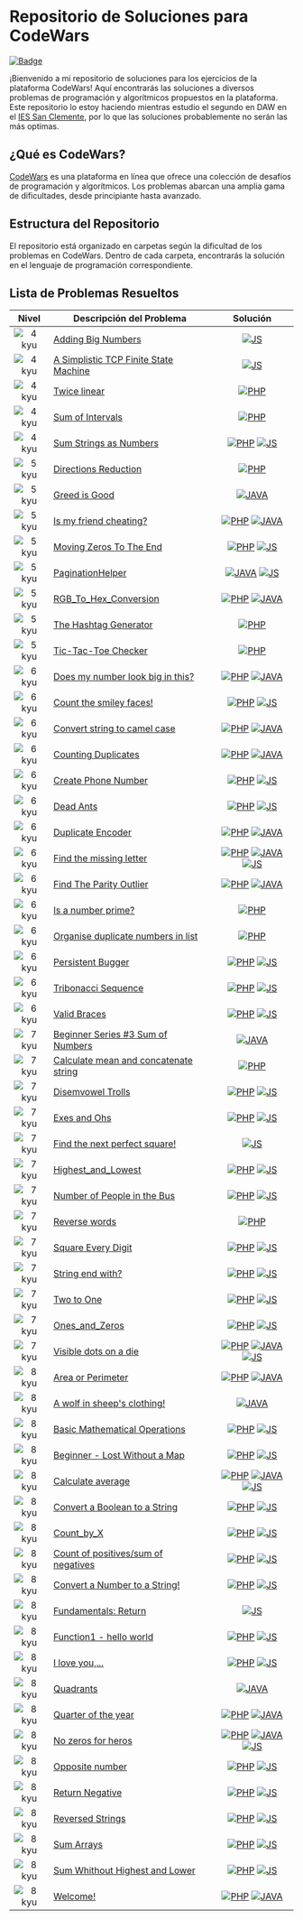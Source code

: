 # Repositorio de Soluciones para CodeWars

[![Badge](https://www.codewars.com/users/PabloTaber/badges/large)](https://www.codewars.com/users/PabloTaber)

¡Bienvenido a mi repositorio de soluciones para los ejercicios de la plataforma CodeWars! Aquí encontrarás las soluciones a diversos problemas de programación y algorítmicos propuestos en la plataforma. Este repositorio lo estoy haciendo mientras estudio el segundo en DAW en el [IES San Clemente](https://www.iessanclemente.net/), por lo que las soluciones probablemente no serán las más optimas.

## ¿Qué es CodeWars?

[CodeWars](https://www.codewars.com/) es una plataforma en línea que ofrece una colección de desafíos de programación y algorítmicos. Los problemas abarcan una amplia gama de dificultades, desde principiante hasta avanzado.

## Estructura del Repositorio

El repositorio está organizado en carpetas según la dificultad de los problemas en CodeWars. Dentro de cada carpeta, encontrarás la solución en el lenguaje de programación correspondiente.

## Lista de Problemas Resueltos

| Nivel    | Descripción del Problema                        | Solución                                    |
|:------:|-------------------------------------------------|:-------------------------------------------:|
| ![4 kyu](.images/4kyu-icon.png)  | [Adding Big Numbers](https://www.codewars.com/kata/525f4206b73515bffb000b21) | [![JS](./.images/js-icon.png)](./4_kyu/Adding_Big_Numbers.js) |
| ![4 kyu](.images/4kyu-icon.png)  | [A Simplistic TCP Finite State Machine](https://www.codewars.com/kata/54acc128329e634e9a000362) | [![JS](./.images/js-icon.png)](./4_kyu/A_Simplistic_TCP_Finite_State_Machine.js) |
| ![4 kyu](.images/4kyu-icon.png)  | [Twice linear](https://www.codewars.com/kata/5672682212c8ecf83e000050) | [![PHP](./.images/php-icon.png)](./4_kyu/Twice_linear.php) |
| ![4 kyu](.images/4kyu-icon.png)  | [Sum of Intervals](https://www.codewars.com/kata/52b7ed099cdc285c300001cd) | [![PHP](./.images/php-icon.png)](./4_kyu/Sum_of_Intervals.php) |
| ![4 kyu](.images/4kyu-icon.png)  | [Sum Strings as Numbers](https://www.codewars.com/kata/5324945e2ece5e1f32000370) | [![PHP](./.images/php-icon.png)](./4_kyu/Sum_String_as_Numbers.php) [![JS](./.images/js-icon.png)](./4_kyu/Sum_String_as_Numbers.js) |
| ![5 kyu](.images/5kyu-icon.png) | [Directions Reduction](https://www.codewars.com/kata/550f22f4d758534c1100025a) | [![PHP](./.images/php-icon.png)](./5_kyu/Directions_Reduction.php) |
| ![5 kyu](.images/5kyu-icon.png) | [Greed is Good](https://www.codewars.com/kata/5270d0d18625160ada0000e4) | [![JAVA](./.images/java-icon.png)](./5_kyu/Greed_is_Good.java) |
| ![5 kyu](.images/5kyu-icon.png) | [Is my friend cheating?](https://www.codewars.com/kata/5547cc7dcad755e480000004) | [![PHP](./.images/php-icon.png)](./5_kyu/Is_my_friend_cheating.php) [![JAVA](./.images/java-icon.png)](./5_kyu/Is_my_friend_cheating.java) |
| ![5 kyu](.images/5kyu-icon.png) | [Moving Zeros To The End](https://www.codewars.com/kata/52597aa56021e91c93000cb0) | [![PHP](./.images/php-icon.png)](./5_kyu/Moving_Zeros_To_The_End.php) [![JS](./.images/js-icon.png)](./5_kyu/Moving_Zeros_To_The_End.js) |
| ![5 kyu](.images/5kyu-icon.png) | [PaginationHelper](https://www.codewars.com/kata/515bb423de843ea99400000a) | [![JAVA](./.images/java-icon.png)](./5_kyu/PaginationHelper.java) [![JS](./.images/js-icon.png)](./5_kyu/PaginationHelper.js) |
| ![5 kyu](.images/5kyu-icon.png) | [RGB_To_Hex_Conversion](https://www.codewars.com/kata/513e08acc600c94f01000001) | [![PHP](./.images/php-icon.png)](./5_kyu/RGB_To_HEX_Conversion.php) [![JAVA](./.images/java-icon.png)](./5_kyu/RGB_To_HEX_Conversion.java) |
| ![5 kyu](.images/5kyu-icon.png) | [The Hashtag Generator](https://www.codewars.com/kata/52449b062fb80683ec000024) | [![PHP](./.images/php-icon.png)](./5_kyu/The_Hashtag_Generator.php) |
| ![5 kyu](.images/5kyu-icon.png) | [Tic-Tac-Toe Checker](https://www.codewars.com/kata/525caa5c1bf619d28c000335) | [![PHP](./.images/php-icon.png)](./5_kyu/Tic-Tac-Toe_Checker.php) |
| ![6 kyu](.images/6kyu-icon.png) | [Does my number look big in this?](https://www.codewars.com/kata/5287e858c6b5a9678200083c) | [![PHP](./.images/php-icon.png)](./6_kyu/Does_my_number_look_big_in_this.php) [![JAVA](./.images/java-icon.png)](./6_kyu/Does_my_number_look_big_in_this.java) |
| ![6 kyu](.images/6kyu-icon.png)  | [Count the smiley faces!](https://www.codewars.com/kata/583203e6eb35d7980400002a) | [![PHP](./.images/php-icon.png)](./6_kyu/Count_the_smiley_faces.php) [![JS](./.images/js-icon.png)](./6_kyu/Count_the_smiley_faces.js) |
| ![6 kyu](.images/6kyu-icon.png) | [Convert string to camel case](https://www.codewars.com/kata/517abf86da9663f1d2000003) | [![PHP](./.images/php-icon.png)](./6_kyu/Convert_string_to_camel_case.php) [![JAVA](./.images/java-icon.png)](./6_kyu/Convert_string_to_camel_case.java) |
| ![6 kyu](.images/6kyu-icon.png) | [Counting Duplicates](https://www.codewars.com/kata/54bf1c2cd5b56cc47f0007a1) | [![PHP](./.images/php-icon.png)](./6_kyu/Counting_Duplicates.php) [![JAVA](./.images/java-icon.png)](./6_kyu/Counting_Duplicates.java) |
| ![6 kyu](.images/6kyu-icon.png)  | [Create Phone Number](https://www.codewars.com/kata/525f50e3b73515a6db000b83) | [![PHP](./.images/php-icon.png)](./6_kyu/Create_Phone_Number.php) [![JS](./.images/js-icon.png)](./6_kyu/Create_Phone_Number.js) |
| ![6 kyu](.images/6kyu-icon.png)  | [Dead Ants](https://www.codewars.com/kata/57d5e850bfcdc545870000b7) | [![PHP](./.images/php-icon.png)](./6_kyu/Dead_Ants.php) [![JS](./.images/js-icon.png)](./6_kyu/Dead_Ants.js) |
| ![6 kyu](.images/6kyu-icon.png) | [Duplicate Encoder](https://www.codewars.com/kata/54b42f9314d9229fd6000d9c) | [![PHP](./.images/php-icon.png)](./6_kyu/Duplicate_Encoder.php) [![JAVA](./.images/java-icon.png)](./6_kyu/Duplicate_Encoder.java) |
| ![6 kyu](.images/6kyu-icon.png) | [Find the missing letter](https://www.codewars.com/kata/5839edaa6754d6fec10000a2) | [![PHP](./.images/php-icon.png)](./6_kyu/Find_the_missing_letter.php) [![JAVA](./.images/java-icon.png)](./6_kyu/Find_the_missing_letter.java) [![JS](./.images/js-icon.png)](./6_kyu/Find_the_missing_letter.js) |
| ![6 kyu](.images/6kyu-icon.png) | [Find The Parity Outlier](https://www.codewars.com/kata/5526fc09a1bbd946250002dc) | [![PHP](./.images/php-icon.png)](./6_kyu/Find_The_Parity_Outlier.php) [![JAVA](./.images/java-icon.png)](./6_kyu/Find_The_Parity_Outlier.java) |
| ![6 kyu](.images/6kyu-icon.png)  | [Is a number prime?](https://www.codewars.com/kata/5262119038c0985a5b00029f) | [![PHP](./.images/php-icon.png)](./6_kyu/Is_a_number_prime.php) |
| ![6 kyu](.images/6kyu-icon.png)  | [Organise duplicate numbers in list](https://www.codewars.com/kata/5884b6550785f7c58f000047) | [![PHP](./.images/php-icon.png)](./6_kyu/Organise_duplicate_numbers_in_list.php) |
| ![6 kyu](.images/6kyu-icon.png)  | [Persistent Bugger](https://www.codewars.com/kata/55bf01e5a717a0d57e0000ec) | [![PHP](./.images/php-icon.png)](./6_kyu/Persistent_Bugger.php) [![JS](./.images/js-icon.png)](./6_kyu/Persistent_Bugger.js) |
| ![6 kyu](.images/6kyu-icon.png)  | [Tribonacci Sequence](https://www.codewars.com/kata/556deca17c58da83c00002db) | [![PHP](./.images/php-icon.png)](./6_kyu/Tribonacci_Sequence.php) [![JS](./.images/js-icon.png)](./6_kyu/Tribonacci_Sequence.js) |
| ![6 kyu](.images/6kyu-icon.png)  | [Valid Braces](https://www.codewars.com/kata/5277c8a221e209d3f6000b56) | [![PHP](./.images/php-icon.png)](./6_kyu/Valid_Braces.php) [![JS](./.images/js-icon.png)](./6_kyu/Valid_Braces.js) |
| ![7 kyu](.images/7kyu-icon.png) | [Beginner Series #3 Sum of Numbers](https://www.codewars.com/kata/55f2b110f61eb01779000053)   | [![JAVA](./.images/java-icon.png)](./7_kyu/Beginer_Series_3_Sum_of_Number.java) |
| ![7 kyu](.images/7kyu-icon.png)  | [Calculate mean and concatenate string](https://www.codewars.com/kata/56f7493f5d7c12d1690000b6)   | [![PHP](./.images/php-icon.png)](./7_kyu/Calculate_mean_and_concatenate_string.php) |
| ![7 kyu](.images/7kyu-icon.png) | [Disemvowel Trolls](https://www.codewars.com/kata/52fba66badcd10859f00097e)   | [![PHP](./.images/php-icon.png)](./7_kyu/Disemvowel_Trolls.php) [![JS](./.images/js-icon.png)](./7_kyu/Disemvowel_Trolls.js) |
| ![7 kyu](.images/7kyu-icon.png) | [Exes and Ohs](https://www.codewars.com/kata/55908aad6620c066bc00002a)   | [![PHP](./.images/php-icon.png)](./7_kyu/Exes_and_Ohs.php) [![JS](./.images/js-icon.png)](./7_kyu/Exes_and_Ohs.js) |
| ![7 kyu](.images/7kyu-icon.png) | [Find the next perfect square!](https://www.codewars.com/kata/56269eb78ad2e4ced1000013)   | [![JS](./.images/js-icon.png)](./7_kyu/Find_the_next_perfect_square.js) |
| ![7 kyu](.images/7kyu-icon.png) | [Highest_and_Lowest](https://www.codewars.com/kata/554b4ac871d6813a03000035)   | [![PHP](./.images/php-icon.png)](./7_kyu/Higtest_and_Lowest.php) [![JS](./.images/js-icon.png)](./7_kyu/Higtest_and_Lowest.js) |
| ![7 kyu](.images/7kyu-icon.png) | [Number of People in the Bus](https://www.codewars.com/kata/5648b12ce68d9daa6b000099)   | [![PHP](./.images/php-icon.png)](./7_kyu/Number_of_People_in_the_Bus.php) [![JS](./.images/js-icon.png)](./7_kyu/Number_of_People_in_the_Bus.js) |
| ![7 kyu](.images/7kyu-icon.png) | [Reverse words](https://www.codewars.com/kata/5259b20d6021e9e14c0010d4)   | [![PHP](./.images/php-icon.png)](./7_kyu/Reverse_words.php) |
| ![7 kyu](.images/7kyu-icon.png) | [Square Every Digit](https://www.codewars.com/kata/546e2562b03326a88e000020)   | [![PHP](./.images/php-icon.png)](./7_kyu/Square_Every_Digit.php) [![JS](./.images/js-icon.png)](./7_kyu/Square_Every_Digit.js) |
| ![7 kyu](.images/7kyu-icon.png) | [String end with?](https://www.codewars.com/kata/51f2d1cafc9c0f745c00037d)   | [![PHP](./.images/php-icon.png)](./7_kyu/String_ends_with.php) [![JS](./.images/js-icon.png)](./7_kyu/String_ends_with.js) |
| ![7 kyu](.images/7kyu-icon.png) | [Two to One](https://www.codewars.com/kata/5656b6906de340bd1b0000ac)   | [![PHP](./.images/php-icon.png)](./7_kyu/Two_to_One.php) [![JS](./.images/js-icon.png)](./7_kyu/Two_to_One.js) |
| ![7 kyu](.images/7kyu-icon.png) | [Ones_and_Zeros](https://www.codewars.com/kata/578553c3a1b8d5c40300037c)   | [![PHP](./.images/php-icon.png)](./7_kyu/Ones_and_Zeros) [![JS](./.images/js-icon.png)](./7_kyu/Ones_and_Zeros.js) |
| ![7 kyu](.images/7kyu-icon.png) | [Visible dots on a die](https://www.codewars.com/kata/5a39724945ddce2223000800)   | [![PHP](./.images/php-icon.png)](./7_kyu/Visible_Dots_On_a_Die.php) [![JAVA](./.images/java-icon.png)](./7_kyu/Visible_Dots_On_a_Die.java) [![JS](./.images/js-icon.png)](./8_kyu/Visible_Dots_On_a_Die.js) |
| ![8 kyu](.images/8kyu-icon.png) | [Area or Perimeter](https://www.codewars.com/kata/5ab6538b379d20ad880000ab)   | [![PHP](./.images/php-icon.png)](./8_kyu/Area_or_Perimeter.php) [![JAVA](./.images/java-icon.png)](./8_kyu/Area_or_Perimeter.java) |
| ![8 kyu](.images/8kyu-icon.png) | [A wolf in sheep's clothing!](https://www.codewars.com/kata/5c8bfa44b9d1192e1ebd3d15)   | [![JAVA](./.images/java-icon.png)](./8_kyu/A_wolf_in_sheeps_clothing.java) |
| ![8 kyu](.images/8kyu-icon.png) | [Basic Mathematical Operations](https://www.codewars.com/kata/57356c55867b9b7a60000bd7) | [![PHP](./.images/php-icon.png)](./8_kyu/Basic_Mathematical_Operations.php) [![JS](./.images/js-icon.png)](./8_kyu/Basic_Mathematical_Operations.js)|
| ![8 kyu](.images/8kyu-icon.png) | [Beginner - Lost Without a Map](https://www.codewars.com/kata/57f781872e3d8ca2a000007e) | [![PHP](./.images/php-icon.png)](./8_kyu/Beginner_-_Lost_Without_a_Map.php) [![JS](./.images/js-icon.png)](./8_kyu/Beginner_-_Lost_Without_a_Map.js)|
| ![8 kyu](.images/8kyu-icon.png) | [Calculate average](https://www.codewars.com/kata/57a2013acf1fa5bfc4000921) | [![PHP](./.images/php-icon.png)](./8_kyu/Calculate_average.php) [![JAVA](./.images/java-icon.png)](./8_kyu/Calculate_average.java) [![JS](./.images/js-icon.png)](./8_kyu/Calculate_average.js) |
| ![8 kyu](.images/8kyu-icon.png) | [Convert a Boolean to a String](https://www.codewars.com/kata/551b4501ac0447318f0009cd) | [![PHP](./.images/php-icon.png)](./8_kyu/Convert_a_Boolean_to_a_String.php) [![JS](./.images/js-icon.png)](./8_kyu/Convert_a_Boolean_to_a_String.js)|
| ![8 kyu](.images/8kyu-icon.png) | [Count_by_X](https://www.codewars.com/kata/5513795bd3fafb56c200049e) | [![PHP](./.images/php-icon.png)](./8_kyu/Count_by_X.php) [![JS](./.images/js-icon.png)](./8_kyu/Count_by_X.js)|
| ![8 kyu](.images/8kyu-icon.png) | [Count of positives/sum of negatives](https://www.codewars.com/kata/576bb71bbbcf0951d5000044) | [![PHP](./.images/php-icon.png)](./8_kyu/Count_of_positives_sum_of_negatives.php) [![JS](./.images/js-icon.png)](./8_kyu/Count_of_positives_sum_of_negatives.js)|
| ![8 kyu](.images/8kyu-icon.png) | [Convert a Number to a String!](https://www.codewars.com/kata/5265326f5fda8eb1160004c8) | [![PHP](./.images/php-icon.png)](./8_kyu/Convert_a_Number_to_a_String.php) [![JS](./.images/js-icon.png)](./8_kyu/Convert_a_Number_to_a_String.js)|
| ![8 kyu](.images/8kyu-icon.png) | [Fundamentals: Return](https://www.codewars.com/kata/55a5befdf16499bffb00007b) | [![JS](./.images/js-icon.png)](./8_kyu/Fundamentals:_Return.js)|
| ![8 kyu](.images/8kyu-icon.png) | [Function1 - hello world](https://www.codewars.com/kata/523b4ff7adca849afe000035) | [![PHP](./.images/php-icon.png)](./8_kyu/Function1_-_hello_world.php) [![JS](./.images/js-icon.png)](./8_kyu/Function1_-_hello_world.js)|
| ![8 kyu](.images/8kyu-icon.png) | [I love you,...](https://www.codewars.com/kata/57f24e6a18e9fad8eb000296) | [![PHP](./.images/php-icon.png)](./8_kyu/I_love_you.php) [![JS](./.images/js-icon.png)](./8_kyu/I_love_you.js)|
| ![8 kyu](.images/8kyu-icon.png) | [Quadrants](https://www.codewars.com/kata/643af0fa9fa6c406b47c5399)   | [![JAVA](./.images/java-icon.png)](./8_kyu/Quadrants.java) |
| ![8 kyu](.images/8kyu-icon.png) | [Quarter of the year](https://www.codewars.com/kata/5ce9c1000bab0b001134f5af)   | [![PHP](./.images/php-icon.png)](./8_kyu/Quarter_of_the_year.php) [![JAVA](./.images/java-icon.png)](./8_kyu/Quarter_of_the_year.java) |
| ![8 kyu](.images/8kyu-icon.png) | [No zeros for heros](https://www.codewars.com/kata/570a6a46455d08ff8d001002) | [![PHP](./.images/php-icon.png)](./8_kyu/No_zeros_for_heros.php) [![JAVA](./.images/java-icon.png)](./8_kyu/No_zeros_for_heros.java) [![JS](./.images/js-icon.png)](./8_kyu/No_zeros_for_heros.js) |
| ![8 kyu](.images/8kyu-icon.png) | [Opposite number](https://www.codewars.com/kata/56dec885c54a926dcd001095) | [![PHP](./.images/php-icon.png)](./8_kyu/Opposite_number.php) [![JS](./.images/js-icon.png)](./8_kyu/Opposite_number.js)|
| ![8 kyu](.images/8kyu-icon.png) | [Return Negative](https://www.codewars.com/kata/55685cd7ad70877c23000102) | [![PHP](./.images/php-icon.png)](./8_kyu/Return_Negative.php) [![JS](./.images/js-icon.png)](./8_kyu/Return_Negative.js)|
| ![8 kyu](.images/8kyu-icon.png) | [Reversed Strings](https://www.codewars.com/kata/5168bb5dfe9a00b126000018) | [![PHP](./.images/php-icon.png)](./8_kyu/Reversed_Strings.php) [![JS](./.images/js-icon.png)](./8_kyu/Reversed_Strings.js)|
| ![8 kyu](.images/8kyu-icon.png) | [Sum Arrays](https://www.codewars.com/kata/53dc54212259ed3d4f00071c) | [![PHP](./.images/php-icon.png)](./8_kyu/Sum_Arrays.php) [![JS](./.images/js-icon.png)](./8_kyu/Sum_Arrays.js)|
| ![8 kyu](.images/8kyu-icon.png) | [Sum Whithout Highest and Lower](https://www.codewars.com/kata/576b93db1129fcf2200001e6) | [![PHP](./.images/php-icon.png)](./8_kyu/Sum_without_highest_and_lowest.php) [![JS](./.images/js-icon.png)](./8_kyu/Sum_without_highest_and_lowest.js)|
| ![8 kyu](.images/8kyu-icon.png) | [Welcome!](https://www.codewars.com/kata/577ff15ad648a14b780000e7)   | [![PHP](./.images/php-icon.png)](./8_kyu/Welcome!.php) [![JAVA](./.images/java-icon.png)](./8_kyu/Welcome.java) |
